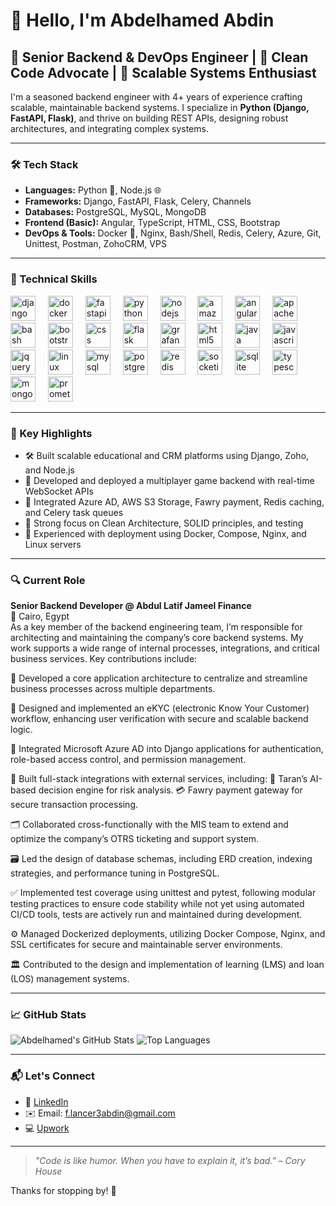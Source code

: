 # 👋 Hello, I'm Abdelhamed Abdin

## 💼 Senior Backend & DevOps Engineer | 🧠 Clean Code Advocate | 🚀 Scalable Systems Enthusiast

I'm a seasoned backend engineer with 4+ years of experience crafting scalable, maintainable backend systems. I specialize in **Python (Django, FastAPI, Flask)**, and thrive on building REST APIs, designing robust architectures, and integrating complex systems.

---

### 🛠️ Tech Stack

- **Languages:** Python 🐍, Node.js 🌐
- **Frameworks:** Django, FastAPI, Flask, Celery, Channels
- **Databases:** PostgreSQL, MySQL, MongoDB
- **Frontend (Basic):** Angular, TypeScript, HTML, CSS, Bootstrap
- **DevOps & Tools:** Docker 🐳, Nginx, Bash/Shell, Redis, Celery, Azure, Git, Unittest, Postman, ZohoCRM, VPS

---

### 💼 Technical Skills

<div align="left">
  <img src="https://cdn.jsdelivr.net/gh/devicons/devicon/icons/django/django-plain.svg" height="40" alt="django logo"  />
  <img width="12" />
  <img src="https://cdn.jsdelivr.net/gh/devicons/devicon/icons/docker/docker-original.svg" height="40" alt="docker logo"  />
  <img width="12" />
  <img src="https://cdn.jsdelivr.net/gh/devicons/devicon/icons/fastapi/fastapi-original.svg" height="40" alt="fastapi logo"  />
  <img width="12" />
  <img src="https://cdn.jsdelivr.net/gh/devicons/devicon/icons/python/python-original.svg" height="40" alt="python logo"  />
  <img width="12" />
  <img src="https://cdn.jsdelivr.net/gh/devicons/devicon/icons/nodejs/nodejs-original.svg" height="40" alt="nodejs logo"  />
  <img width="12" />
  <img src="https://cdn.jsdelivr.net/gh/devicons/devicon/icons/amazonwebservices/amazonwebservices-line-wordmark.svg" height="40" alt="amazonwebservices logo"  />
  <img width="12" />
  <img src="https://cdn.jsdelivr.net/gh/devicons/devicon/icons/angularjs/angularjs-original.svg" height="40" alt="angularjs logo"  />
  <img width="12" />
  <img src="https://cdn.jsdelivr.net/gh/devicons/devicon/icons/apachekafka/apachekafka-original.svg" height="40" alt="apachekafka logo"  />
  <img width="12" />
  <img src="https://cdn.jsdelivr.net/gh/devicons/devicon/icons/bash/bash-original.svg" height="40" alt="bash logo"  />
  <img width="12" />
  <img src="https://cdn.jsdelivr.net/gh/devicons/devicon/icons/bootstrap/bootstrap-original.svg" height="40" alt="bootstrap logo"  />
  <img width="12" />
  <img src="https://cdn.jsdelivr.net/gh/devicons/devicon/icons/css3/css3-original.svg" height="40" alt="css logo"  />
  <img width="12" />
  <img src="https://cdn.jsdelivr.net/gh/devicons/devicon/icons/flask/flask-original.svg" height="40" alt="flask logo"  />
  <img width="12" />
  <img src="https://cdn.jsdelivr.net/gh/devicons/devicon/icons/grafana/grafana-original.svg" height="40" alt="grafana logo"  />
  <img width="12" />
  <img src="https://cdn.jsdelivr.net/gh/devicons/devicon/icons/html5/html5-original.svg" height="40" alt="html5 logo"  />
  <img width="12" />
  <img src="https://cdn.jsdelivr.net/gh/devicons/devicon/icons/java/java-original.svg" height="40" alt="java logo"  />
  <img width="12" />
  <img src="https://cdn.jsdelivr.net/gh/devicons/devicon/icons/javascript/javascript-original.svg" height="40" alt="javascript logo"  />
  <img width="12" />
  <img src="https://cdn.jsdelivr.net/gh/devicons/devicon/icons/jquery/jquery-original.svg" height="40" alt="jquery logo"  />
  <img width="12" />
  <img src="https://cdn.jsdelivr.net/gh/devicons/devicon/icons/linux/linux-original.svg" height="40" alt="linux logo"  />
  <img width="12" />
  <img src="https://cdn.jsdelivr.net/gh/devicons/devicon/icons/mysql/mysql-original.svg" height="40" alt="mysql logo"  />
  <img width="12" />
  <img src="https://cdn.jsdelivr.net/gh/devicons/devicon/icons/postgresql/postgresql-original.svg" height="40" alt="postgresql logo"  />
  <img width="12" />
  <img src="https://cdn.jsdelivr.net/gh/devicons/devicon/icons/redis/redis-original.svg" height="40" alt="redis logo"  />
  <img width="12" />
  <img src="https://cdn.jsdelivr.net/gh/devicons/devicon/icons/socketio/socketio-original.svg" height="40" alt="socketio logo"  />
  <img width="12" />
  <img src="https://cdn.jsdelivr.net/gh/devicons/devicon/icons/sqlite/sqlite-original.svg" height="40" alt="sqlite logo"  />
  <img width="12" />
  <img src="https://cdn.jsdelivr.net/gh/devicons/devicon/icons/typescript/typescript-original.svg" height="40" alt="typescript logo"  />
  <img width="12" />
  <img src="https://cdn.jsdelivr.net/gh/devicons/devicon/icons/mongodb/mongodb-original.svg" height="40" alt="mongodb logo"  />
  <img width="12" />
  <img src="https://cdn.jsdelivr.net/gh/devicons/devicon/icons/prometheus/prometheus-original.svg" height="40" alt="prometheus logo"  />
</div>

---

### 🧩 Key Highlights

- 🛠 Built scalable educational and CRM platforms using Django, Zoho, and Node.js  
- 🧪 Developed and deployed a multiplayer game backend with real-time WebSocket APIs  
- 🧾 Integrated Azure AD, AWS S3 Storage, Fawry payment, Redis caching, and Celery task queues  
- 🧠 Strong focus on Clean Architecture, SOLID principles, and testing  
- 🧰 Experienced with deployment using Docker, Compose, Nginx, and Linux servers

---

### 🔍 Current Role

**Senior Backend Developer @ Abdul Latif Jameel Finance**  
📍 Cairo, Egypt  
As a key member of the backend engineering team, I’m responsible for architecting and maintaining the company’s core backend systems. My work supports a wide range of internal processes, integrations, and critical business services. Key contributions include:

🧱 Developed a core application architecture to centralize and streamline business processes across multiple departments.

🧾 Designed and implemented an eKYC (electronic Know Your Customer) workflow, enhancing user verification with secure and scalable backend logic.

🔐 Integrated Microsoft Azure AD into Django applications for authentication, role-based access control, and permission management.

🔄 Built full-stack integrations with external services, including:
  🧠 Taran’s AI-based decision engine for risk analysis.
  💳 Fawry payment gateway for secure transaction processing.

🗂️ Collaborated cross-functionally with the MIS team to extend and optimize the company’s OTRS ticketing and support system.

🗃️ Led the design of database schemas, including ERD creation, indexing strategies, and performance tuning in PostgreSQL.

✅ Implemented test coverage using unittest and pytest, following modular testing practices to ensure code stability while not yet using automated CI/CD tools, tests are actively run and maintained during development.

⚙️ Managed Dockerized deployments, utilizing Docker Compose, Nginx, and SSL certificates for secure and maintainable server environments.

🏛️ Contributed to the design and implementation of learning (LMS) and loan (LOS) management systems.

---

### 📈 GitHub Stats

![Abdelhamed's GitHub Stats](https://github-readme-stats.vercel.app/api?username=AbdelhamedAbdin&show_icons=true&theme=github_dark)
![Top Languages](https://github-readme-stats.vercel.app/api/top-langs/?username=AbdelhamedAbdin&layout=compact&hide=html)

---

### 📬 Let's Connect

- 🔗 [LinkedIn](https://www.linkedin.com/in/abdelhamed-abdin-21118914a/)
- ✉️ Email: f.lancer3abdin@gmail.com
- 💻 [Upwork](https://www.upwork.com/freelancers/~0116b3815d228f60d7)

---

> _"Code is like humor. When you have to explain it, it’s bad." – Cory House_

Thanks for stopping by! 🙌
